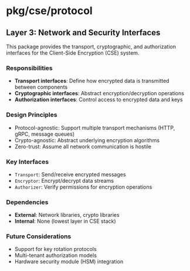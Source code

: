 # pkg/cse/protocol

## Layer 3: Network and Security Interfaces

This package provides the transport, cryptographic, and authorization interfaces for the Client-Side Encryption (CSE) system.

### Responsibilities

- **Transport interfaces**: Define how encrypted data is transmitted between components
- **Cryptographic interfaces**: Abstract encryption/decryption operations
- **Authorization interfaces**: Control access to encrypted data and keys

### Design Principles

- Protocol-agnostic: Support multiple transport mechanisms (HTTP, gRPC, message queues)
- Crypto-agnostic: Abstract underlying encryption algorithms
- Zero-trust: Assume all network communication is hostile

### Key Interfaces

- `Transport`: Send/receive encrypted messages
- `Encryptor`: Encrypt/decrypt data streams
- `Authorizer`: Verify permissions for encryption operations

### Dependencies

- **External**: Network libraries, crypto libraries
- **Internal**: None (lowest layer in CSE stack)

### Future Considerations

- Support for key rotation protocols
- Multi-tenant authorization models
- Hardware security module (HSM) integration
